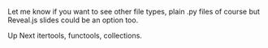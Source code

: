 Let me know if you want to see other file types, plain .py files of course but Reveal.js slides could be an option too.

Up Next itertools, functools, collections.
